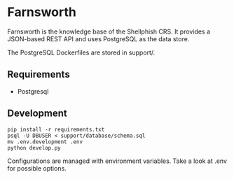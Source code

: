 # Farnsworth

Farnsworth is the knowledge base of the Shellphish CRS. It provides a
JSON-based REST API and uses PostgreSQL as the data store.

The PostgreSQL Dockerfiles are stored in support/.


## Requirements

* Postgresql


## Development

    pip install -r requirements.txt
    psql -U DBUSER < support/database/schema.sql
    mv .env.development .env
    python develop.py

Configurations are managed with environment variables.
Take a look at .env for possible options.
